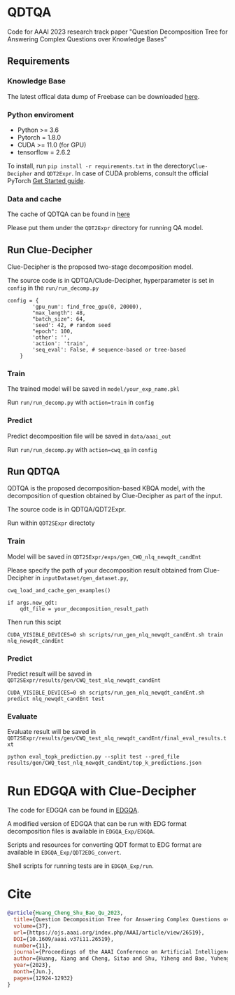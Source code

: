# QDTQA

Code for AAAI 2023 research track paper "Question Decomposition Tree for Answering Complex Questions over Knowledge
Bases"

## Requirements

### Knowledge Base
The latest offical data dump of Freebase can be downloaded [here](https://developers.google.com/freebase).

### Python enviroment
- Python >= 3.6
- Pytorch = 1.8.0
- CUDA >= 11.0 (for GPU)
- tensorflow = 2.6.2

To install, run ```pip install -r requirements.txt``` in the derectory```Clue-Decipher``` and ```QDT2Expr```. In case of CUDA problems, consult the official PyTorch [Get Started guide](https://pytorch.org/get-started/locally/).

### Data and cache

 
The cache of QDTQA can be found in [here]([https://drive.google.com/drive/folders/140smk-HdbtMeI2wcfh-7O82ThNyVqsjW?usp=share_link](https://drive.google.com/file/d/1GEfsE9jiYhWOaiztJJWX8V4rCKC971Yz/view?usp=sharing))

Please put them under the ```QDT2Expr``` directory for running QA model.



## Run Clue-Decipher

Clue-Decipher is the proposed two-stage decomposition model.

The source code is in QDTQA/Clude-Decipher, hyperparameter is set in ```config``` in the ```run/run_decomp.py```

```    
config = {
        'gpu_num': find_free_gpu(0, 20000),
        "max_length": 48,  
        "batch_size": 64,  
        'seed': 42, # random seed
        "epoch": 100,
        'other': '',  
        'action': 'train',  
        'seq_eval': False, # sequence-based or tree-based
    }
```

### Train
The trained model will be saved in ```model/your_exp_name.pkl```

Run ```run/run_decomp.py``` with  ```action=train``` in ```config```

### Predict

Predict decomposition file will be saved in ```data/aaai_out``` 

Run ```run/run_decomp.py``` with  ```action=cwq_qa``` in ```config```



## Run QDTQA


QDTQA is the proposed decomposition-based KBQA model, with the decomposition of question obtained by Clue-Decipher as part of the input.

The source code is in QDTQA/QDT2Expr.  

Run within ```QDT2SExpr``` directoty

### Train 
Model will be saved in ```QDT2SExpr/exps/gen_CWQ_nlq_newqdt_candEnt```

Please specify the path of your decomposition result obtained from Clue-Decipher in ```inputDataset/gen_dataset.py```,

```
cwq_load_and_cache_gen_examples()        

if args.new_qdt:
    qdt_file = your_decomposition_result_path        
```
Then run this scipt
```
CUDA_VISIBLE_DEVICES=0 sh scripts/run_gen_nlq_newqdt_candEnt.sh train nlq_newqdt_candEnt
```

### Predict
Predict result will be saved in  ```QDT2SExpr/results/gen/CWQ_test_nlq_newqdt_candEnt```

```
CUDA_VISIBLE_DEVICES=0 sh scripts/run_gen_nlq_newqdt_candEnt.sh predict nlq_newqdt_candEnt test
```


### Evaluate
Evaluate result will be saved in ```QDT2SExpr/results/gen/CWQ_test_nlq_newqdt_candEnt/final_eval_results.txt```

```
python eval_topk_prediction.py --split test --pred_file results/gen/CWQ_test_nlq_newqdt_candEnt/top_k_predictions.json
```

# Run EDGQA with Clue-Decipher

The code for EDGQA can be found in [EDGQA](https://github.com/HXX97/EDGQA/).


A modified version of EDGQA that can be run with EDG format decomposition files is available in ```EDGQA_Exp/EDGQA```.

Scripts and resources for converting QDT format to EDG format are available in ```EDGQA_Exp/QDT2EDG_convert```. 

Shell scripts for running tests are in ```EDGQA_Exp/run```.


# Cite
```bibtex
@article{Huang_Cheng_Shu_Bao_Qu_2023,
  title={Question Decomposition Tree for Answering Complex Questions over Knowledge Bases},
  volume={37},
  url={https://ojs.aaai.org/index.php/AAAI/article/view/26519},
  DOI={10.1609/aaai.v37i11.26519},
  number={11},
  journal={Proceedings of the AAAI Conference on Artificial Intelligence},
  author={Huang, Xiang and Cheng, Sitao and Shu, Yiheng and Bao, Yuheng and Qu, Yuzhong},
  year={2023},
  month={Jun.},
  pages={12924-12932}
}
```
